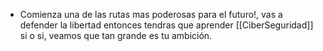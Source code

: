 - Comienza una de las rutas mas poderosas para el futuro!, vas a defender la libertad entonces tendras que aprender [[CiberSeguridad]] si o si, veamos que tan grande es tu ambición.
